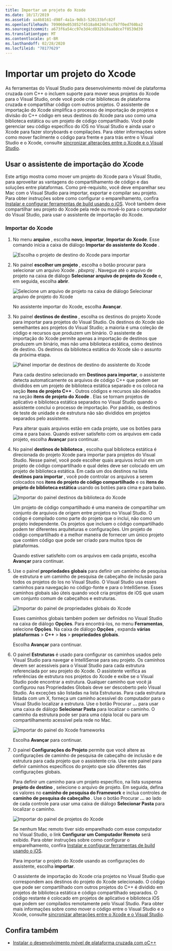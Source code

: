 ```yaml
---
title: Importar um projeto do Xcode
ms.date: 10/17/2019
ms.assetid: aa4b8161-d98f-4a1a-9db3-520133bfc82f
ms.openlocfilehash: 709060e053852f4518a842467ccfb7f0ed760ba2
ms.sourcegitcommit: a673f6a54cc97e3d4cd032b10aa8dce7f0539d39
ms.translationtype: MT
ms.contentlocale: pt-BR
ms.lasthandoff: 02/28/2020
ms.locfileid: "78177629"
---
```

# <a name="import-an-xcode-project"></a>Importar um projeto do Xcode

As ferramentas do Visual Studio para desenvolvimento móvel de plataforma cruzada com C++ o incluem suporte para mover seus projetos do Xcode para o Visual Studio, onde você pode criar bibliotecas de plataforma cruzada e compartilhar código com outros projetos. O assistente de importação do Xcode simplifica o processo de importação de projetos e divisão do C++ código em seus destinos do Xcode para uso como uma biblioteca estática ou um projeto de código compartilhado. Você pode gerenciar seu código específico do iOS no Visual Studio e ainda usar o Xcode para fazer storyboards e compilações. Para obter informações sobre como mover facilmente o código para frente e para trás entre o Visual Studio e o Xcode, consulte [sincronizar alterações entre o Xcode e o Visual Studio](sync-changes-between-xcode-and-visual-studio.md).

## <a name="use-the-import-from-xcode-wizard"></a>Usar o assistente de importação do Xcode

Este artigo mostra como mover um projeto do Xcode para o Visual Studio, para aproveitar as vantagens do compartilhamento de código e das soluções entre plataformas. Como pré-requisito, você deve emparelhar seu Mac com o Visual Studio para importar, exportar e compilar seu projeto. Para obter instruções sobre como configurar o emparelhamento, confira [Instalar e configurar ferramentas de build usando o iOS](../cross-platform/install-and-configure-tools-to-build-using-ios.md). Você também deve compartilhar seu projeto do Xcode pela rede ou movê-lo para o computador do Visual Studio, para usar o assistente de importação do Xcode.

### <a name="import-from-xcode"></a>Importar do Xcode

1. No menu **arquivo** , escolha **novo**, **importar**, **Importar do Xcode**. Esse comando inicia a caixa de diálogo **Importar do assistente do Xcode** .

   ![Escolha o projeto de destino do Xcode para importar](../cross-platform/media/cppmdd-u2-importxcode-choose.png "Escolha o projeto de destino do Xcode para importar")

1. No painel **escolher um projeto** , escolha o botão procurar para selecionar um arquivo Xcode *. pbxproj* . Navegue até o arquivo de projeto na caixa de diálogo **Selecionar arquivo de projeto do Xcode** e, em seguida, escolha **abrir**.

   ![Selecione um arquivo de projeto na caixa de diálogo Selecionar arquivo de projeto do Xcode](../cross-platform/media/cppmdd-u2-importxcode-browse.png "Selecione um arquivo de projeto na caixa de diálogo Selecionar arquivo de projeto do Xcode")

   No assistente importar do Xcode, escolha **Avançar**.

1. No painel **destinos de destino** , escolha os destinos do projeto Xcode para importar para projetos do Visual Studio. Os destinos do Xcode são semelhantes aos projetos do Visual Studio; a maioria é uma coleção de código e recursos que produzem um binário. O assistente de importação do Xcode permite apenas a importação de destinos que produzem um binário, mas não uma biblioteca estática, como destinos de destino. Os destinos da biblioteca estática do Xcode são o assunto da próxima etapa.

   ![Painel importar de destinos de destino do assistente do Xcode](../cross-platform/media/cppmdd-u2-importxcode-destination.jpg "Painel importar de destinos de destino do assistente do Xcode")

   Para cada destino selecionado em **Destinos para importar**, o assistente detecta automaticamente os arquivos de código C++ que podem ser divididos em um projeto de biblioteca estática separado e os coloca na seção **Itens de projeto C++** . Outros códigos e recursos são deixados na seção **itens de projeto do Xcode** . Elas se tornam projetos de aplicativo e biblioteca estática separados no Visual Studio quando o assistente conclui o processo de importação. Por padrão, os destinos de teste de unidade e de estrutura não são divididos em projetos separados pelo assistente.

   Para alterar quais arquivos estão em cada projeto, use os botões para cima e para baixo. Quando estiver satisfeito com os arquivos em cada projeto, escolha **Avançar** para continuar.

1. No painel **destinos de biblioteca** , escolha qual biblioteca estática é direcionada do projeto Xcode para importar para projetos do Visual Studio. Nesse painel, você pode escolher quais arquivos incluir em um projeto de código compartilhado e qual deles deve ser colocado em um projeto de biblioteca estática. Em cada um dos destinos na lista **destinos para importar** , você pode controlar os arquivos a serem colocados nos **itens do projeto de código compartilhado** e os **itens do projeto de biblioteca estática** usando os botões para cima e para baixo.

   ![Importar do painel destinos da biblioteca do Xcode](../cross-platform/media/cppmdd-u2-importxcode-library.jpg "Importar do painel destinos da biblioteca do Xcode")

   Um projeto de código compartilhado é uma maneira de compartilhar um conjunto de arquivos de origem entre projetos no Visual Studio. O código é compilado como parte do projeto que o inclui, não como um projeto independente. Os projetos que incluem o código compartilhado podem ter diferentes arquiteturas e configurações. Um projeto de código compartilhado é a melhor maneira de fornecer um único projeto que contém código que pode ser criado para muitos tipos de plataformas.

   Quando estiver satisfeito com os arquivos em cada projeto, escolha **Avançar** para continuar.

1. Use o painel **propriedades globais** para definir um caminho de pesquisa de estrutura e um caminho de pesquisa de cabeçalho de inclusão para todos os projetos do Ios no Visual Studio. O Visual Studio usa esses caminhos para navegação no código-fonte e para o IntelliSense. Esses caminhos globais são úteis quando você cria projetos de iOS que usam um conjunto comum de cabeçalhos e estruturas.

   ![Importar do painel de propriedades globais do Xcode](../cross-platform/media/cppmdd-u2-importxcode-global.jpg "Importar do painel de propriedades globais do Xcode")

   Esses caminhos globais também podem ser definidos no Visual Studio na caixa de diálogo **Opções**. Para encontrá-los, no menu **Ferramentas**, selecione **Opções**. Na caixa de diálogo **Opções** , expanda **várias plataformas** > **C++**  > **Ios** > **propriedades globais**.

   Escolha **Avançar** para continuar.

1. O painel **Estruturas** é usado para configurar os caminhos usados pelo Visual Studio para navegar e IntelliSense para seu projeto. Os caminhos devem ser acessíveis para o Visual Studio para cada estrutura referenciada por seu projeto do Xcode. O assistente verifica as referências de estrutura nos projetos do Xcode e exibe se o Visual Studio pode encontrar a estrutura. Qualquer caminho que você já configurou nas Propriedades Globais deve ser descoberto pelo Visual Studio. As exceções são listadas na lista Estruturas. Para cada estrutura listada com um X, forneça um caminho acessível do computador para o Visual Studio localizar a estrutura. Use o botão Procurar **...** para usar uma caixa de diálogo **Selecionar Pasta** para localizar o caminho. O caminho da estrutura pode ser para uma cópia local ou para um compartilhamento acessível pela rede no Mac.

   ![Importar do painel do Xcode frameworks](../cross-platform/media/cppmdd-u2-importxcode-frameworks.jpg "Importar do painel do Xcode frameworks")

   Escolha **Avançar** para continuar.

1. O painel **Configurações do Projeto** permite que você altere as configurações de caminho de pesquisa de cabeçalho de inclusão e de estrutura para cada projeto que o assistente cria. Use este painel para definir caminhos específicos do projeto que são diferentes das configurações globais.

   Para definir um caminho para um projeto específico, na lista suspensa **projeto de destino** , selecione o arquivo de projeto. Em seguida, defina os valores no **caminho de pesquisa do Framework** e inclua controles de **caminho de pesquisa de cabeçalho** . Use o botão Procurar **...** ao lado de cada controle para usar uma caixa de diálogo **Selecionar Pasta** para localizar o caminho.

   ![Importar do painel de projetos do Xcode](../cross-platform/media/cppmdd-u2-importxcode-projects.jpg "Importar do painel de projetos do Xcode")

   Se nenhum Mac remoto tiver sido emparelhado com esse computador no Visual Studio, o link **Configurar um Computador Remoto** será exibido. Para obter instruções sobre como configurar o emparelhamento, confira [Instalar e configurar ferramentas de build usando o iOS](../cross-platform/install-and-configure-tools-to-build-using-ios.md).

   Para importar o projeto do Xcode usando as configurações do assistente, escolha **importar**.

   O assistente de importação do Xcode cria projetos no Visual Studio que correspondem aos destinos do projeto do Xcode selecionado. O código que pode ser compartilhado com outros projetos do C++ é dividido em projetos de biblioteca estática e código compartilhado separados. O código restante é colocado em projetos de aplicativo e biblioteca iOS que podem ser compilados remotamente pelo Visual Studio. Para obter mais informações sobre como mover o código entre o Visual Studio e o Xcode, consulte [sincronizar alterações entre o Xcode e o Visual Studio](../cross-platform/sync-changes-between-xcode-and-visual-studio.md).

## <a name="see-also"></a>Confira também

- [Instalar o desenvolvimento móvel de plataforma cruzada com oC++](../cross-platform/install-visual-cpp-for-cross-platform-mobile-development.md)
